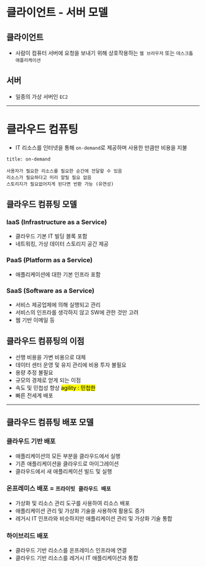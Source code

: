 # 클라이언트 - 서버 모델
## 클라이언트
- 사람이 컴퓨터 서버에 요청을 보내기 위해 상호작용하는 `웹 브라우저` 또는 `데스크톱 애플리케이션`

## 서버
- 일종의 가상 서버인 `EC2`

<hr>


# 클라우드 컴퓨팅
- IT 리소스를 인터넷을 통해 `on-demand`로 제공하며 사용한 만큼만 비용을 지불

```ad-info
title: on-demand

사용자가 필요한 리소스를 필요한 순간에 전달할 수 있음
리소스가 필요하다고 미리 알릴 필요 없음
스토리지가 필요없어지게 된다면 반환 가능 (유연성)
```

## 클라우드 컴퓨팅 모델
### IaaS (Infrastructure as a Service)
- 클라우드 기본 IT 빌딩 블록 포함
- 네트워킹, 가상 데이터 스토리지 공간 제공

### PaaS (Platform as a Service)
- 애플리케이션에 대한 기본 인프라 포함

### SaaS (Software as a Service)
- 서비스 제공업체에 의해 실행되고 관리
- 서비스의 인프라를 생각하지 않고 SW에 관한 것만 고려
- 웹 기반 이메일 등

## 클라우드 컴퓨팅의 이점
- 선행 비용을 가변 비용으로 대체
- 데이터 센터 운영 및 유지 관리에 비용 투자 불필요
- 용량 추정 불필요
- 규모의 경제로 얻게 되는 이점
- 속도 및 민첩성 향상  <mark>agility : 민첩한</mark>
- 빠른 전세계 배포

<hr>

## 클라우드 컴퓨팅 배포 모델

### 클라우드 기반 배포
- 애플리케이션의 모든 부분을 클라우드에서 실행
- 기존 애플리케이션을 클라우드로 마이그레이션
- 클라우드에서 새 애플리케이션 빌드 및 실행

### 온프레미스 배포 = `프라이빗 클라우드 배포`
- 가상화 및 리소스 관리 도구를 사용하여 리소스 배포
- 애플리케이션 관리 및 가상화 기술을 사용하여 활용도 증가
- 레거시 IT 인프라와 비슷하지만 애플리케이션 관리 및 가상화 기술 통합

### 하이브리드 배포
- 클라우드 기반 리소스를 온프레미스 인프라에 연결
- 클라우드 기반 리소스를 레거시 IT 애플리케이션과 통합

